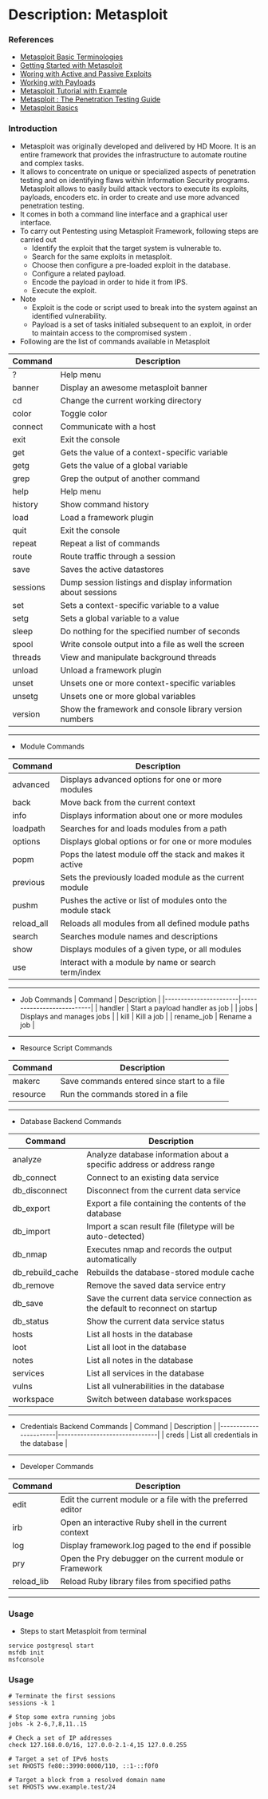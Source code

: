 # Description: Metasploit

### References
* [Metasploit Basic Terminologies](https://metasploit.help.rapid7.com/docs/metasploit-basics)
* [Getting Started with Metasploit](https://metasploit.help.rapid7.com/docs/getting-started)
* [Woring with Active and Passive Exploits]([](https://www.offensive-security.com/metasploit-unleashed/exploits/))
* [Working with Payloads](https://metasploit.help.rapid7.com/docs/working-with-payloads)
* [Metasploit Tutorial with Example](https://linuxhint.com/metasploit-tutorial/)
* [Metasploit : The Penetration Testing Guide](https://repo.zenk-security.com/Metasploit/Metasploit-The%20Penetration%20Tester%20s%20Guide.pdf)
* [Metasploit Basics](https://www.tutorialspoint.com/metasploit/metasploit_basic_commands.htm)

### Introduction
* Metasploit was originally developed and delivered by HD Moore. It is an entire framework that provides the 
  infrastructure to automate routine and complex tasks.
* It allows to concentrate on unique or specialized aspects of penetration testing and on identifying flaws within 
  Information Security programs. Metasploit allows to easily build attack vectors to execute its exploits, payloads, 
  encoders etc. in order to create and use more advanced penetration testing.
* It comes in both a command line interface and a graphical user interface.  
* To carry out Pentesting using Metasploit Framework, following steps are carried out
    - Identify the exploit that the target system is vulnerable to.
    - Search for the same exploits in metasploit. 
    - Choose then configure a pre-loaded exploit in the database.
    - Configure a related payload.
    - Encode the payload in order to hide it from IPS.
    - Execute the exploit.
* Note
    - Exploit is the code or script used to break into the system against an identified vulnerability.
    - Payload is a set of tasks initialed subsequent to an exploit, in order to maintain access to the compromised system </i>.
* Following are the list of commands available in Metasploit

|    Command            |   Description          |
|-----------------------|---------------------------|
|    ?                  |   Help menu           |
|    banner             |   Display an awesome metasploit banner    |
|    cd                 |   Change the current working directory    |
|    color              |   Toggle color    |
|    connect            |   Communicate with a host |
|    exit               |   Exit the console    |
|    get                |   Gets the value of a context-specific variable   |
|    getg               |   Gets the value of a global variable |
|    grep               |   Grep the output of another command  |
|    help               |   Help menu   |
|    history            |   Show command history    |
|    load               |   Load a framework plugin |
|    quit               |   Exit the console    |
|    repeat             |   Repeat a list of commands   |
|    route              |   Route traffic through a session |
|    save               |   Saves the active datastores |
|    sessions           |   Dump session listings and display information about sessions    |
|    set                |   Sets a context-specific variable to a value |
|    setg               |   Sets a global variable to a value   |
|    sleep              |   Do nothing for the specified number of seconds  |
|    spool              |   Write console output into a file as well the screen |
|    threads            |   View and manipulate background threads  |
|    unload             |   Unload a framework plugin   |
|    unset              |   Unsets one or more context-specific variables   |
|    unsetg             |   Unsets one or more global variables |
|    version            |   Show the framework and console library version numbers  |
----------------------------------------------------------------

* Module Commands

|    Command            |   Description         |
|-----------------------|----------------------------|
|    advanced           |   Displays advanced options for one or more modules   |
|    back               |   Move back from the current context  |
|    info               |   Displays information about one or more modules  |
|    loadpath           |   Searches for and loads modules from a path  |
|    options            |   Displays global options or for one or more modules  |
|    popm               |   Pops the latest module off the stack and makes it active    |
|    previous           |   Sets the previously loaded module as the current module |
|    pushm              |   Pushes the active or list of modules onto the module stack  |
|    reload_all         |   Reloads all modules from all defined module paths   |
|    search             |   Searches module names and descriptions  |
|    show               |   Displays modules of a given type, or all modules    |
|    use                |   Interact with a module by name or search term/index |
---------------------------------------------------

* Job Commands
|    Command            |   Description          |
|-----------------------|---------------------------|
|    handler            |   Start a payload handler as job  |
|    jobs               |   Displays and manages jobs   |
|    kill               |   Kill a job  |
|    rename_job         |   Rename a job    |
------------------------------------------

* Resource Script Commands

|    Command            |   Description           |
|-----------------------|----------------------------|
|    makerc             |   Save commands entered since start to a file |
|    resource           |   Run the commands stored in a file   |
-------------------------------------------------

* Database Backend Commands

|    Command            |   Description           |
|-----------------------|---------------------------|
|    analyze            |   Analyze database information about a specific address or address range  |
|    db_connect         |   Connect to an existing data service |
|    db_disconnect      |   Disconnect from the current data service    |
|    db_export          |   Export a file containing the contents of the database   |
|    db_import          |   Import a scan result file (filetype will be auto-detected)  |
|    db_nmap            |   Executes nmap and records the output automatically  |
|    db_rebuild_cache   |   Rebuilds the database-stored module cache   |
|    db_remove          |   Remove the saved data service entry |
|    db_save            |   Save the current data service connection as the default to reconnect on startup |
|    db_status          |   Show the current data service status    |
|    hosts              |   List all hosts in the database  |
|    loot               |   List all loot in the database   |
|    notes              |   List all notes in the database  |
|    services           |   List all services in the database   |
|    vulns              |   List all vulnerabilities in the database    |
|    workspace          |   Switch between database workspaces  |
--------------------------------------------------------

* Credentials Backend Commands
|    Command            |   Description              |
|-----------------------|-------------------------------|
|    creds              |   List all credentials in the database    |
-------------------------------------------------------

* Developer Commands

|    Command            |   Description               |
|-----------------------|--------------------------------|
|    edit               |   Edit the current module or a file with the preferred editor |
|    irb                |   Open an interactive Ruby shell in the current context   |
|    log                |   Display framework.log paged to the end if possible  |
|    pry                |   Open the Pry debugger on the current module or Framework    |
|    reload_lib         |   Reload Ruby library files from specified paths  |
----------------------------------------------------------

### Usage
* Steps to start Metasploit from terminal
```
service postgresql start 
msfdb init
msfconsole 
```

### Usage
```
# Terminate the first sessions
sessions -k 1

# Stop some extra running jobs
jobs -k 2-6,7,8,11..15

# Check a set of IP addresses
check 127.168.0.0/16, 127.0.0-2.1-4,15 127.0.0.255

# Target a set of IPv6 hosts
set RHOSTS fe80::3990:0000/110, ::1-::f0f0

# Target a block from a resolved domain name
set RHOSTS www.example.test/24
```
